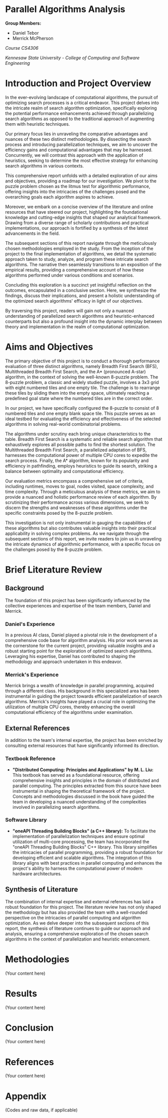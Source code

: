 # Parallel Algorithms Analysis

**Group Members:**
- Daniel Tebor
- Merrick McPherson

*Course CS4306*

*Kennesaw State University - College of Computing and Software Engineering*


# Introduction and Project Overview

In the ever-evolving landscape of computational algorithms, the pursuit of optimizing search processes is a critical endeavor. This project delves into the intricate realm of search algorithm optimization, specifically exploring the potential performance enhancements achieved through parallelizing search algorithms as opposed to the traditional approach of augmenting them with heuristic techniques.

Our primary focus lies in unraveling the comparative advantages and nuances of these two distinct methodologies. By dissecting the search process and introducing parallelization techniques, we aim to uncover the efficiency gains and computational advantages that may be harnessed. Concurrently, we will contrast this approach with the application of heuristics, seeking to determine the most effective strategy for enhancing search algorithms in various contexts.

This comprehensive report unfolds with a detailed exploration of our aims and objectives, providing a roadmap for our investigation. We pivot to the puzzle problem chosen as the litmus test for algorithmic performance, offering insights into the intricacies of the challenges posed and the overarching goals each algorithm aspires to achieve.

Moreover, we embark on a concise overview of the literature and online resources that have steered our project, highlighting the foundational knowledge and cutting-edge insights that shaped our analytical framework. Drawing from a diverse range of scholarly contributions and practical implementations, our approach is fortified by a synthesis of the latest advancements in the field.

The subsequent sections of this report navigate through the meticulously chosen methodologies employed in the study. From the inception of the project to the final implementation of algorithms, we detail the systematic approach taken to study, analyze, and program these intricate search algorithms. The narrative then seamlessly transitions to an exposition of the empirical results, providing a comprehensive account of how these algorithms performed under various conditions and scenarios.

Concluding this exploration is a succinct yet insightful reflection on the outcomes, encapsulated in a conclusive section. Here, we synthesize the findings, discuss their implications, and present a holistic understanding of the optimized search algorithms' efficacy in light of our objectives.

By traversing this project, readers will gain not only a nuanced understanding of parallelized search algorithms and heuristic-enhanced counterparts but also a profound insight into the dynamic interplay between theory and implementation in the realm of computational optimization.

# Aims and Objectives

The primary objective of this project is to conduct a thorough performance evaluation of three distinct algorithms, namely Breadth First Search (BFS), Multithreaded Breadth First Search, and the A* (pronounced A-star) algorithm, in the context of solving the well-known 8-puzzle problem. The 8-puzzle problem, a classic and widely studied puzzle, involves a 3x3 grid with eight numbered tiles and one empty tile. The challenge is to rearrange these tiles by sliding them into the empty space, ultimately reaching a predefined goal state where the numbered tiles are in the correct order.

In our project, we have specifically configured the 8-puzzle to consist of 8 numbered tiles and one empty blank space tile. This puzzle serves as an ideal testbed for evaluating the efficiency and effectiveness of the selected algorithms in solving real-world combinatorial problems.

The algorithms under scrutiny each bring unique characteristics to the table. Breadth First Search is a systematic and reliable search algorithm that exhaustively explores all possible paths to find the shortest solution. The Multithreaded Breadth First Search, a parallelized adaptation of BFS, harnesses the computational power of multiple CPU cores to expedite the search process. Finally, the A* algorithm, known for its popularity and efficiency in pathfinding, employs heuristics to guide its search, striking a balance between optimality and computational efficiency.

Our evaluation metrics encompass a comprehensive set of criteria, including runtimes, moves to goal, nodes visited, space complexity, and time complexity. Through a meticulous analysis of these metrics, we aim to provide a nuanced and holistic performance review of each algorithm. By scrutinizing their performance across various dimensions, we seek to discern the strengths and weaknesses of these algorithms under the specific constraints posed by the 8-puzzle problem.

This investigation is not only instrumental in gauging the capabilities of these algorithms but also contributes valuable insights into their practical applicability in solving complex problems. As we navigate through the subsequent sections of this report, we invite readers to join us in unraveling the intricate dynamics of algorithmic performance, with a specific focus on the challenges posed by the 8-puzzle problem.


# Brief Literature Review

## Background

The foundation of this project has been significantly influenced by the collective experiences and expertise of the team members, Daniel and Merrick.

### Daniel's Experience

In a previous AI class, Daniel played a pivotal role in the development of a comprehensive code base for algorithm analysis. His prior work serves as the cornerstone for the current project, providing valuable insights and a robust starting point for the exploration of optimized search algorithms. Leveraging his expertise, Daniel has contributed to shaping the methodology and approach undertaken in this endeavor.

### Merrick's Experience

Merrick brings a wealth of knowledge in parallel programming, acquired through a different class. His background in this specialized area has been instrumental in guiding the project towards efficient parallelization of search algorithms. Merrick's insights have played a crucial role in optimizing the utilization of multiple CPU cores, thereby enhancing the overall computational efficiency of the algorithms under examination.

## External References

In addition to the team's internal expertise, the project has been enriched by consulting external resources that have significantly informed its direction.

### Textbook Reference

- **"Distributed Computing: Principles and Applications" by M. L. Liu:**
  This textbook has served as a foundational resource, offering comprehensive insights and principles in the domain of distributed and parallel computing. The principles extracted from this source have been instrumental in shaping the theoretical framework of the project. Concepts and methodologies discussed in the book have guided the team in developing a nuanced understanding of the complexities involved in parallelizing search algorithms.

### Software Library

- **"oneAPI Threading Building Blocks" (a C++ library):**
  To facilitate the implementation of parallelization techniques and ensure optimal utilization of multi-core processing, the team has incorporated the "oneAPI Threading Building Blocks" C++ library. This library simplifies the intricacies of parallel programming, providing a robust foundation for developing efficient and scalable algorithms. The integration of this library aligns with best practices in parallel computing and enhances the project's ability to harness the computational power of modern hardware architectures.

## Synthesis of Literature

The combination of internal expertise and external references has laid a robust foundation for this project. The literature review has not only shaped the methodology but has also provided the team with a well-rounded perspective on the intricacies of parallel computing and algorithm optimization. As we delve deeper into the subsequent sections of this report, the synthesis of literature continues to guide our approach and analysis, ensuring a comprehensive exploration of the chosen search algorithms in the context of parallelization and heuristic enhancement.


# Methodologies
(Your content here)

# Results
(Your content here)

# Conclusion
(Your content here)

# References
(Your content here)

# Appendix
(Codes and raw data, if applicable)
